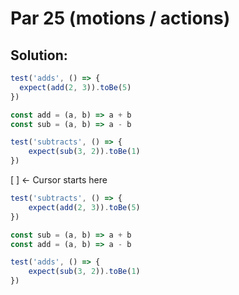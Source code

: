 # Par 25 (motions / actions)

## Solution:

```js
test('adds', () => {
  expect(add(2, 3)).toBe(5)
})

const add = (a, b) => a + b
const sub = (a, b) => a - b

test('subtracts', () => {
    expect(sub(3, 2)).toBe(1)
})
```

[ ] <- Cursor starts here

```js
test('subtracts', () => {
    expect(add(2, 3)).toBe(5)
})

const sub = (a, b) => a + b
const add = (a, b) => a - b

test('adds', () => {
    expect(sub(3, 2)).toBe(1)
})
```

